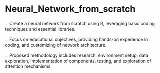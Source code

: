 # Neural_Network_from_scratch
．Create a neural network from scratch using R, leveraging basic coding techniques and essential libraries.

．Focus on educational objectives, providing hands-on experience in coding, and customizing of network 
  architecture.

．Proposed methodology includes research, environment setup, data exploration, implementation of components, 
  testing, and exploration of attention mechanisms.
